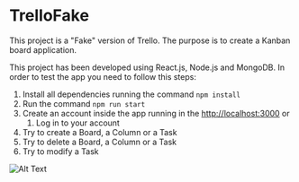 # TrelloFake

This project is a "Fake" version of Trello.
The purpose is to create a Kanban board application.

This project has been developed using React.js, Node.js and MongoDB. In order to test the app you need to follow this steps:

1. Install all dependencies running the command `npm install`
2. Run the command `npm run start`
3. Create an account inside the app running in the [http://localhost:3000](http://localhost:3000) or
   1. Log in to your account
4. Try to create a Board, a Column or a Task
5. Try to delete a Board, a Column or a Task
6. Try to modify a Task


![Alt Text](https://media.giphy.com/media/RyXVu4ZW454IM/source.gif)

